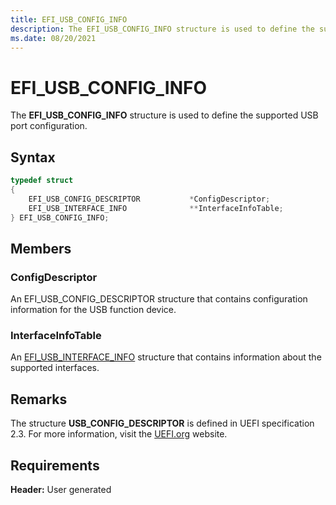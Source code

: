 ```yaml
---
title: EFI_USB_CONFIG_INFO
description: The EFI_USB_CONFIG_INFO structure is used to define the supported USB port configuration.
ms.date: 08/20/2021
---
```


# EFI_USB_CONFIG_INFO

The **EFI_USB_CONFIG_INFO** structure is used to define the supported USB port configuration.

## Syntax

```cpp
typedef struct
{
    EFI_USB_CONFIG_DESCRIPTOR           *ConfigDescriptor;
    EFI_USB_INTERFACE_INFO              **InterfaceInfoTable;
} EFI_USB_CONFIG_INFO;
```

## Members

### ConfigDescriptor

An EFI_USB_CONFIG_DESCRIPTOR structure that contains configuration information for the USB function device.

### InterfaceInfoTable

An [EFI_USB_INTERFACE_INFO](efi-usb-interface-info.md) structure that contains information about the supported interfaces.

## Remarks

The structure **USB_CONFIG_DESCRIPTOR** is defined in UEFI specification 2.3. For more information, visit the [UEFI.org](https://uefi.org/specifications) website.

## Requirements

**Header:** User generated
